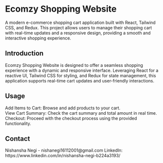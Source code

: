 <H1>Ecomzy Shopping Website</H1>
<p>A modern e-commerce shopping cart application built with React, Tailwind CSS, and Redux. This project allows users to manage their shopping cart with real-time updates and a responsive design, providing a smooth and interactive shopping experience.</p>

<h2>Introduction</h2>
<p>Ecomzy Shopping Website is designed to offer a seamless shopping experience with a dynamic and responsive interface. Leveraging React for a reactive UI, Tailwind CSS for styling, and Redux for state management, this application supports real-time cart updates and user-friendly interactions.</p>
<h2>Usage</h2>
<p>Add Items to Cart: Browse and add products to your cart.<br>
View Cart Summary: Check the cart summary and total amount in real time.<br>
Checkout: Proceed with the checkout process using the provided functionality.</p>

<h2>Contact</h2>
Nishansha Negi - nishanegi16112001@gmail.com
LinkedIn: https://www.linkedin.com/in/nishansha-negi-b224a3193/
